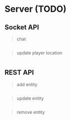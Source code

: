 # Server (TODO)

## Socket API
> chat
```
```
> update player location

```
```
## REST API
> add    entity
```
```
> update entity
```
```
> remove entity
```
```